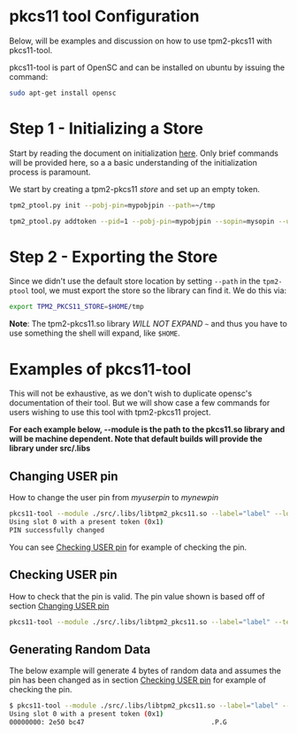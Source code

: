 # pkcs11 tool Configuration

Below, will be examples and discussion on how to use tpm2-pkcs11 with pkcs11-tool.

pkcs11-tool is part of OpenSC and can be installed on ubuntu by issuing the command:
```sh
sudo apt-get install opensc
```

# Step 1 - Initializing a Store

Start by reading the document on initialization [here](INITIALIZING.md). Only brief commands
will be provided here, so a a basic understanding of the initialization process is paramount.

We start by creating a tpm2-pkcs11 *store* and set up an empty token.

```sh
tpm2_ptool.py init --pobj-pin=mypobjpin --path=~/tmp

tpm2_ptool.py addtoken --pid=1 --pobj-pin=mypobjpin --sopin=mysopin --userpin=myuserpin --label=label --path ~/tmp

```

# Step 2 - Exporting the Store

Since we didn't use the default store location by setting `--path` in the `tpm2-ptool` tool, we must export the
store so the library can find it. We do this via:
```sh
export TPM2_PKCS11_STORE=$HOME/tmp
```

**Note**: The tpm2-pkcs11.so library *WILL NOT EXPAND `~`* and thus you have to use something the shell will expand,
like `$HOME`.

# Examples of pkcs11-tool

This will not be exhaustive, as we don't wish to duplicate opensc's documentation of their tool. But we will show case
a few commands for users wishing to use this tool with tpm2-pkcs11 project.

**For each example below, --module is the path to the pkcs11.so library and will be machine dependent. Note that default builds
will provide the library under src/.libs**

## Changing USER pin

How to change the user pin from *myuserpin* to *mynewpin*

```sh
pkcs11-tool --module ./src/.libs/libtpm2_pkcs11.so --label="label" --login --pin myuserpin --change-pin --new-pin mynewpin
Using slot 0 with a present token (0x1)
PIN successfully changed
```
You can see [Checking USER pin](#checking-user-pin) for example of checking the pin.

## Checking USER pin

How to check that the pin is valid. The pin value shown is based off of section [Changing USER pin](#changing-user-pin)

```sh
pkcs11-tool --module ./src/.libs/libtpm2_pkcs11.so --label="label" --test --pin mynewpin
```
## Generating Random Data

The below example will generate 4 bytes of random data and assumes the pin has been changed as in section
[Checking USER pin](#checking-user-pin) for example of checking the pin.

```sh
$ pkcs11-tool --module ./src/.libs/libtpm2_pkcs11.so --label="label" --pin mynewpin --generate-random 4 | xxd
Using slot 0 with a present token (0x1)
00000000: 2e50 bc47                                .P.G
```